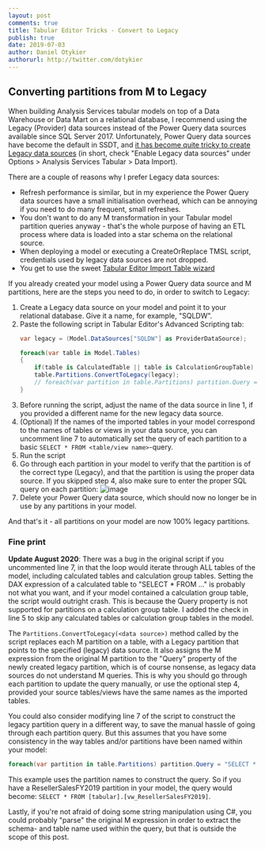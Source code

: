 ```yaml
---
layout: post
comments: true
title: Tabular Editor Tricks - Convert to Legacy
publish: true
date: 2019-07-03
author: Daniel Otykier
authorurl: http://twitter.com/dotykier
---
```


## Converting partitions from M to Legacy

When building Analysis Services tabular models on top of a Data Warehouse or Data Mart on a relational database, I recommend using the Legacy (Provider) data sources instead of the Power Query data sources available since SQL Server 2017. Unfortunately, Power Query data sources have become the default in SSDT, and [it has become quite tricky to create Legacy data sources](https://blog.crossjoin.co.uk/2018/01/15/using-your-own-sql-queries-for-tables-with-modern-data-sources-in-ssas-2016-and-azure-analysis-services/) (in short, check "Enable Legacy data sources" under Options > Analysis Services Tabular > Data Import).

There are a couple of reasons why I prefer Legacy data sources:

- Refresh performance is similar, but in my experience the Power Query data sources have a small initialisation overhead, which can be annoying if you need to do many frequent, small refreshes.
- You don't want to do any M transformation in your Tabular model partition queries anyway - that's the whole purpose of having an ETL process where data is loaded into a star schema on the relational source.
- When deploying a model or executing a CreateOrReplace TMSL script, credentials used by legacy data sources are not dropped.
- You get to use the sweet [Tabular Editor Import Table wizard](https://github.com/otykier/TabularEditor/wiki/Importing-Tables)

If you already created your model using a Power Query data source and M partitions, here are the steps you need to do, in order to switch to Legacy:

1. Create a Legacy data source on your model and point it to your relational database. Give it a name, for example, "SQLDW".
2. Paste the following script in Tabular Editor's Advanced Scripting tab:
   ```csharp
   var legacy = (Model.DataSources["SQLDW"] as ProviderDataSource);
   
   foreach(var table in Model.Tables)
   {
       if(table is CalculatedTable || table is CalculationGroupTable) continue;
       table.Partitions.ConvertToLegacy(legacy);
       // foreach(var partition in table.Partitions) partition.Query = "SELECT * FROM " + table.Name;
   }
   ```
3. Before running the script, adjust the name of the data source in line 1, if you provided a different name for the new legacy data source.
4. (Optional) If the names of the imported tables in your model correspond to the names of tables or views in your data source, you can uncomment line 7 to automatically set the query of each partition to a basic `SELECT * FROM <table/view name>`-query.
5. Run the script
6. Go through each partition in your model to verify that the partition is of the correct type (Legacy), and that the partition is using the proper data source. If you skipped step 4, also make sure to enter the proper SQL query on each partition:
   ![image](https://user-images.githubusercontent.com/8976200/60573023-175ab380-9d77-11e9-88bc-1665a686d734.png)
7. Delete your Power Query data source, which should now no longer be in use by any partitions in your model.

And that's it - all partitions on your model are now 100% legacy partitions.

### Fine print
**Update August 2020**: There was a bug in the original script if you uncommented line 7, in that the loop would iterate through ALL tables of the model, including calculated tables and calculation group tables. Setting the DAX expression of a calculated table to "SELECT * FROM ..." is probably not what you want, and if your model contained a calculation group table, the script would outright crash. This is because the Query property is not supported for partitions on a calculation group table. I added the check in line 5 to skip any calculated tables or calculation group tables in the model.

The `Partitions.ConvertToLegacy(<data source>)` method called by the script replaces each M partition on a table, with a Legacy partition that points to the specified (legacy) data source. It also assigns the M expression from the original M partition to the "Query" property of the newly created legacy partition, which is of course nonsense, as legacy data sources do not understand M queries. This is why you should go through each partition to update the query manually, or use the optional step 4, provided your source tables/views have the same names as the imported tables.

You could also consider modifying line 7 of the script to construct the legacy partition query in a different way, to save the manual hassle of going through each partition query. But this assumes that you have some consistency in the way tables and/or partitions have been named within your model:

```csharp
foreach(var partition in table.Partitions) partition.Query = "SELECT * FROM [tabular].[vw_" + partition.Name + "]";
```

This example uses the partition names to construct the query. So if you have a ResellerSalesFY2019 partition in your model, the query would become: `SELECT * FROM [tabular].[vw_ResellerSalesFY2019]`.

Lastly, if you're not afraid of doing some string manipulation using C#, you could probably "parse" the original M expression in order to extract the schema- and table name used within the query, but that is outside the scope of this post.
